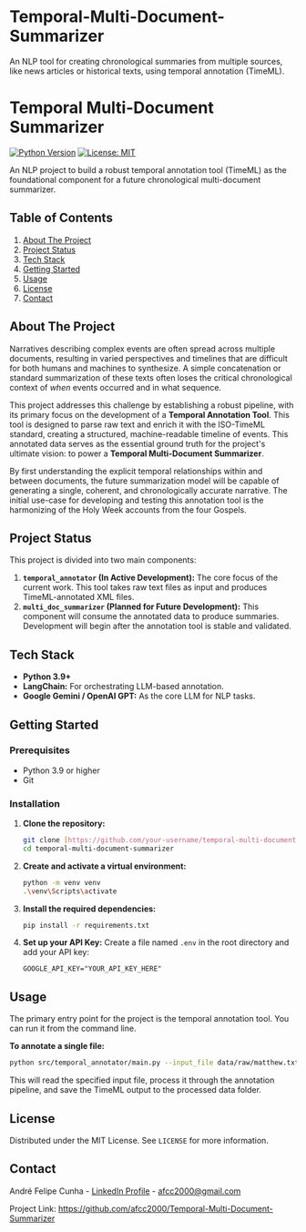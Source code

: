 # Temporal-Multi-Document-Summarizer
An NLP tool for creating chronological summaries from multiple sources, like news articles or historical texts, using temporal annotation (TimeML).


# Temporal Multi-Document Summarizer

[![Python Version](https://img.shields.io/badge/Python-3.9%2B-blue.svg)](https://www.python.org/)
[![License: MIT](https://img.shields.io/badge/License-MIT-yellow.svg)](https://opensource.org/licenses/MIT)

An NLP project to build a robust temporal annotation tool (TimeML) as the foundational component for a future chronological multi-document summarizer.

## Table of Contents

1.  [About The Project](#about-the-project)
2.  [Project Status](#project-status)
3.  [Tech Stack](#tech-stack)
4.  [Getting Started](#getting-started)
5.  [Usage](#usage)
6.  [License](#license)
7.  [Contact](#contact)

## About The Project

Narratives describing complex events are often spread across multiple documents, resulting in varied perspectives and timelines that are difficult for both humans and machines to synthesize. A simple concatenation or standard summarization of these texts often loses the critical chronological context of *when* events occurred and in what sequence.

This project addresses this challenge by establishing a robust pipeline, with its primary focus on the development of a **Temporal Annotation Tool**. This tool is designed to parse raw text and enrich it with the ISO-TimeML standard, creating a structured, machine-readable timeline of events. This annotated data serves as the essential ground truth for the project's ultimate vision: to power a **Temporal Multi-Document Summarizer**.

By first understanding the explicit temporal relationships within and between documents, the future summarization model will be capable of generating a single, coherent, and chronologically accurate narrative. The initial use-case for developing and testing this annotation tool is the harmonizing of the Holy Week accounts from the four Gospels.

## Project Status

This project is divided into two main components:

1.  **`temporal_annotator` (In Active Development):** The core focus of the current work. This tool takes raw text files as input and produces TimeML-annotated XML files.
2.  **`multi_doc_summarizer` (Planned for Future Development):** This component will consume the annotated data to produce summaries. Development will begin after the annotation tool is stable and validated.

## Tech Stack

* **Python 3.9+**
* **LangChain:** For orchestrating LLM-based annotation.
* **Google Gemini / OpenAI GPT:** As the core LLM for NLP tasks.

## Getting Started

### Prerequisites

* Python 3.9 or higher
* Git

### Installation

1.  **Clone the repository:**
    ```sh
    git clone [https://github.com/your-username/temporal-multi-document-summarizer.git](https://github.com/your-username/temporal-multi-document-summarizer.git)
    cd temporal-multi-document-summarizer
    ```

2.  **Create and activate a virtual environment:**
    ```sh
    python -m venv venv
    .\venv\Scripts\activate
    ```

3.  **Install the required dependencies:**
    ```sh
    pip install -r requirements.txt
    ```

4.  **Set up your API Key:**
    Create a file named `.env` in the root directory and add your API key:
    ```
    GOOGLE_API_KEY="YOUR_API_KEY_HERE"
    ```

## Usage

The primary entry point for the project is the temporal annotation tool. You can run it from the command line.

**To annotate a single file:**

```sh
python src/temporal_annotator/main.py --input_file data/raw/matthew.txt --output_file data/processed/matthew_timeml.xml
```

This will read the specified input file, process it through the annotation pipeline, and save the TimeML output to the processed data folder.

## License

Distributed under the MIT License. See `LICENSE` for more information.

## Contact

André Felipe Cunha - [LinkedIn Profile]([https://www.linkedin.com/](https://www.linkedin.com/in/andre-felipe-cunha)) - afcc2000@gmail.com

Project Link: https://github.com/afcc2000/Temporal-Multi-Document-Summarizer
